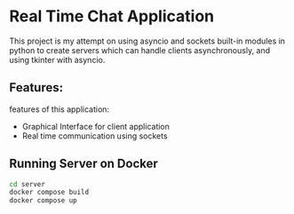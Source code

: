 # Real Time Chat Application 

This project is my attempt on using asyncio and sockets built-in modules in python to create servers which can handle clients asynchronously, and using tkinter with asyncio.

## Features: 

features of this application:
- Graphical Interface for client application
- Real time communication using sockets

## Running Server on Docker
```bash
cd server
docker compose build
docker compose up
```

